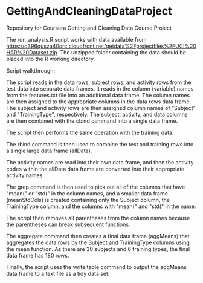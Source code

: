 GettingAndCleaningDataProject
=============================

Repository for Coursera Getting and Cleaning Data Course Project

The run_analysis.R script works with data available from https://d396qusza40orc.cloudfront.net/getdata%2Fprojectfiles%2FUCI%20HAR%20Dataset.zip.  The unzipped folder containing the data should be placed into the R working directory.

Script walkthrough:

The script reads in the data rows, subject rows, and activity rows from the test data into separate data frames.  It reads in the column (variable) names from the features.txt file into an additional data frame.  The column names are then assigned to the appropriate columns in the data rows data frame.  The subject and activity rows are then assigned column names of "Subject" and "TrainingType", respectively.  The subject, activity, and data columns are then combined with the cbind command into a single data frame.

The script then performs the same operation with the training data.

The rbind command is then used to combine the test and training rows into a single large data frame (allData).

The activity names are read into their own data frame, and then the activity codes within the allData data frame are converted into their appropriate activity names.

The grep command is then used to pick out all of the columns that have "mean(" or "std(" in the column names, and a smaller data frame (meanStdCols) is created containing only the Subject column, the TrainingType column, and the columns with "mean(" and "std(" in the name.

The script then removes all parentheses from the column names because the parentheses can break subsequent functions.

The aggregate command then creates a final data frame (aggMeans) that aggregates the data rows by the Subject and TrainingType columns using the mean function.  As there are 30 subjects and 6 training types, the final data frame has 180 rows.

Finally, the script uses the write.table command to output the aggMeans data frame to a text file as a tidy data set.